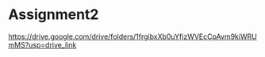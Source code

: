 # Assignment2

https://drive.google.com/drive/folders/1frgibxXb0uYfjzWVEcCpAvm9kiWRUmMS?usp=drive_link
